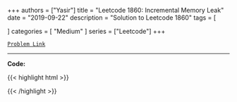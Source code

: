 
+++
authors = ["Yasir"]
title = "Leetcode 1860: Incremental Memory Leak"
date = "2019-09-22"
description = "Solution to Leetcode 1860"
tags = [
    
]
categories = [
    "Medium"
]
series = ["Leetcode"]
+++



[`Problem Link`](https://leetcode.com/problems/incremental-memory-leak/description/)

---

**Code:**

{{< highlight html >}}

{{< /highlight >}}

